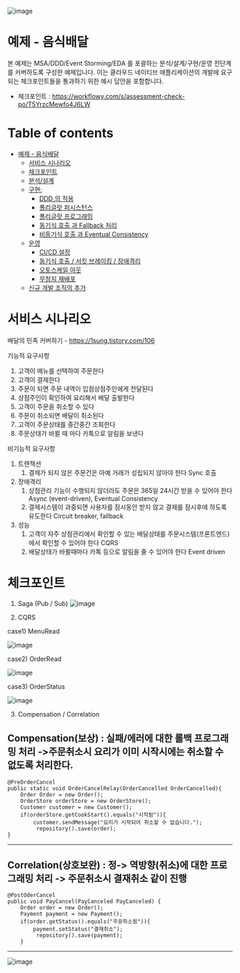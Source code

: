 ![image](https://user-images.githubusercontent.com/487999/79708354-29074a80-82fa-11ea-80df-0db3962fb453.png)

# 예제 - 음식배달

본 예제는 MSA/DDD/Event Storming/EDA 를 포괄하는 분석/설계/구현/운영 전단계를 커버하도록 구성한 예제입니다.
이는 클라우드 네이티브 애플리케이션의 개발에 요구되는 체크포인트들을 통과하기 위한 예시 답안을 포함합니다.
- 체크포인트 : https://workflowy.com/s/assessment-check-po/T5YrzcMewfo4J6LW


# Table of contents

- [예제 - 음식배달](#---)
  - [서비스 시나리오](#서비스-시나리오)
  - [체크포인트](#체크포인트)
  - [분석/설계](#분석설계)
  - [구현:](#구현-)
    - [DDD 의 적용](#ddd-의-적용)
    - [폴리글랏 퍼시스턴스](#폴리글랏-퍼시스턴스)
    - [폴리글랏 프로그래밍](#폴리글랏-프로그래밍)
    - [동기식 호출 과 Fallback 처리](#동기식-호출-과-Fallback-처리)
    - [비동기식 호출 과 Eventual Consistency](#비동기식-호출-과-Eventual-Consistency)
  - [운영](#운영)
    - [CI/CD 설정](#cicd설정)
    - [동기식 호출 / 서킷 브레이킹 / 장애격리](#동기식-호출-서킷-브레이킹-장애격리)
    - [오토스케일 아웃](#오토스케일-아웃)
    - [무정지 재배포](#무정지-재배포)
  - [신규 개발 조직의 추가](#신규-개발-조직의-추가)

# 서비스 시나리오

배달의 민족 커버하기 - https://1sung.tistory.com/106

기능적 요구사항
1. 고객이 메뉴를 선택하여 주문한다
1. 고객이 결제한다
1. 주문이 되면 주문 내역이 입점상점주인에게 전달된다
1. 상점주인이 확인하여 요리해서 배달 출발한다
1. 고객이 주문을 취소할 수 있다
1. 주문이 취소되면 배달이 취소된다
1. 고객이 주문상태를 중간중간 조회한다
1. 주문상태가 바뀔 때 마다 카톡으로 알림을 보낸다

비기능적 요구사항
1. 트랜잭션
    1. 결제가 되지 않은 주문건은 아예 거래가 성립되지 않아야 한다  Sync 호출 
1. 장애격리
    1. 상점관리 기능이 수행되지 않더라도 주문은 365일 24시간 받을 수 있어야 한다  Async (event-driven), Eventual Consistency
    1. 결제시스템이 과중되면 사용자를 잠시동안 받지 않고 결제를 잠시후에 하도록 유도한다  Circuit breaker, fallback
1. 성능
    1. 고객이 자주 상점관리에서 확인할 수 있는 배달상태를 주문시스템(프론트엔드)에서 확인할 수 있어야 한다  CQRS
    1. 배달상태가 바뀔때마다 카톡 등으로 알림을 줄 수 있어야 한다  Event driven


# 체크포인트

1. Saga (Pub / Sub)
![image](https://user-images.githubusercontent.com/121836061/212212975-c85e8ee0-61ac-4777-b093-cdc30f440070.png)








2. CQRS

case1) MenuRead

![image](https://user-images.githubusercontent.com/121836061/212212618-658b377a-eac4-466b-94d8-80e03a1b5800.png)













case2) OrderRead

![image](https://user-images.githubusercontent.com/121836061/212004410-66b51d31-9c75-427c-b9d7-bc7f42dc365c.png)



















case3) OrderStatus

![image](https://user-images.githubusercontent.com/121836061/212004566-00da7698-3bac-4b30-9d4d-2ced5d0c700c.png)













3. Compensation / Correlation


Compensation(보상) : 실패/에러에 대한 롤백 프로그래밍 처리
->주문취소시 요리가 이미 시작시에는 취소할 수 없도록 처리한다.
----------------------------------------------------------------
    @PreOrderCancel
    public static void OrderCancelRelay(OrderCancelled OrderCancelled){
        Order Order = new Order();
        OrderStore orderStore = new OrderStore();
        Customer customer = new Customer();
        if(orderStore.getCookStart().equals("시작됨")){
            customer.sendMessage("요리가 시작되어 취소할 수 없습니다.");
             repository().save(order);
    }
----------------------------------------------------------------

Correlation(상호보완) : 정-> 역방향(취소)에 대한 프로그래밍 처리 
-> 주문취소시 결재취소 같이 진행
------------------------------------------------
    @PostOderCancel
    public void PayCancel(PayCanceled PayCanceled) {
        Order order = new Order();
        Payment payment = new Payment();
        if(order.getStatus().equals("주문취소됨")){
            payment.setStatus("결재취소");
             repository().save(payment);
        }
------------------------------------------------


![image](https://user-images.githubusercontent.com/121836061/212009752-961651b4-0338-4d51-92bc-67659a357840.png)











